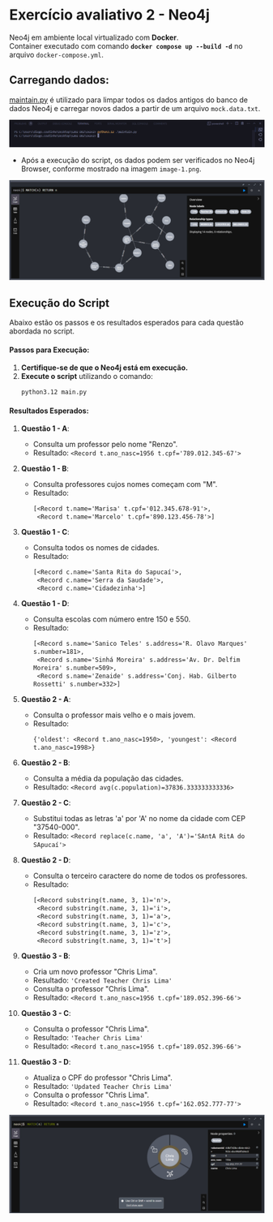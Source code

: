 # Exercício avaliativo 2 - Neo4j 
Neo4j em ambiente local virtualizado com **Docker**.  
Container executado com comando **```docker compose up --build -d```** no arquivo `docker-compose.yml`.

## Carregando dados:
[maintain.py](/exav2/maintain.py) é utilizado para limpar todos os dados antigos do banco de dados Neo4j e carregar novos dados a partir de um arquivo `mock.data.txt`. 

![alt text](image.png)

- Após a execução do script, os dados podem ser verificados no Neo4j Browser, conforme mostrado na imagem `image-1.png`.

![alt text](image-1.png)

## Execução do Script 

Abaixo estão os passos e os resultados esperados para cada questão abordada no script.

#### Passos para Execução:

1. **Certifique-se de que o Neo4j está em execução.**
2. **Execute o script**  utilizando o comando:
   ```sh
   python3.12 main.py
   ```

#### Resultados Esperados:

1. **Questão 1 - A**:
   - Consulta um professor pelo nome "Renzo".
   - Resultado: `<Record t.ano_nasc=1956 t.cpf='789.012.345-67'>`

2. **Questão 1 - B**:
   - Consulta professores cujos nomes começam com "M".
   - Resultado: 
     ```plaintext
     [<Record t.name='Marisa' t.cpf='012.345.678-91'>,
      <Record t.name='Marcelo' t.cpf='890.123.456-78'>]
     ```

3. **Questão 1 - C**:
   - Consulta todos os nomes de cidades.
   - Resultado: 
     ```plaintext
     [<Record c.name='Santa Rita do Sapucaí'>,
      <Record c.name='Serra da Saudade'>,
      <Record c.name='Cidadezinha'>]
     ```

4. **Questão 1 - D**:
   - Consulta escolas com número entre 150 e 550.
   - Resultado: 
     ```plaintext
     [<Record s.name='Sanico Teles' s.address='R. Olavo Marques' s.number=181>,
      <Record s.name='Sinhá Moreira' s.address='Av. Dr. Delfim Moreira' s.number=509>,
      <Record s.name='Zenaide' s.address='Conj. Hab. Gilberto Rossetti' s.number=332>]
     ```

5. **Questão 2 - A**:
   - Consulta o professor mais velho e o mais jovem.
   - Resultado: 
     ```plaintext
     {'oldest': <Record t.ano_nasc=1950>, 'youngest': <Record t.ano_nasc=1998>}
     ```

6. **Questão 2 - B**:
   - Consulta a média da população das cidades.
   - Resultado: `<Record avg(c.population)=37836.333333333336>`

7. **Questão 2 - C**:
   - Substitui todas as letras 'a' por 'A' no nome da cidade com CEP "37540-000".
   - Resultado: `<Record replace(c.name, 'a', 'A')='SAntA RitA do SApucaí'>`

8. **Questão 2 - D**:
   - Consulta o terceiro caractere do nome de todos os professores.
   - Resultado: 
     ```plaintext
     [<Record substring(t.name, 3, 1)='n'>,
      <Record substring(t.name, 3, 1)='i'>,
      <Record substring(t.name, 3, 1)='a'>,
      <Record substring(t.name, 3, 1)='c'>,
      <Record substring(t.name, 3, 1)='z'>,
      <Record substring(t.name, 3, 1)='t'>]
     ```

9. **Questão 3 - B**:
   - Cria um novo professor "Chris Lima".
   - Resultado: `'Created Teacher Chris Lima'`
   - Consulta o professor "Chris Lima".
   - Resultado: `<Record t.ano_nasc=1956 t.cpf='189.052.396-66'>`

10. **Questão 3 - C**:
    - Consulta o professor "Chris Lima".
    - Resultado: `'Teacher Chris Lima'`
    - Resultado: `<Record t.ano_nasc=1956 t.cpf='189.052.396-66'>`

11. **Questão 3 - D**:
    - Atualiza o CPF do professor "Chris Lima".
    - Resultado: `'Updated Teacher Chris Lima'`
    - Consulta o professor "Chris Lima".
    - Resultado: `<Record t.ano_nasc=1956 t.cpf='162.052.777-77'>`

![alt text](image-2.png)